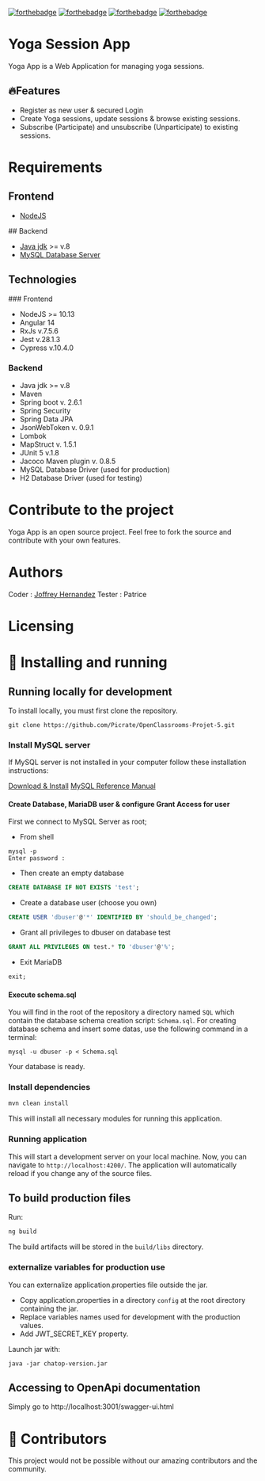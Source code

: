 [![forthebadge](https://forthebadge.com/images/badges/made-with-typescript.svg)](https://forthebadge.com)
[![forthebadge](https://forthebadge.com/images/badges/made-with-java.png)](https://forthebadge.com)
[![forthebadge](https://forthebadge.com/images/badges/build-with-spring.svg)](https://forthebadge.com)
[![forthebadge](https://forthebadge.com/images/badges/code-it-test-it-break-it.svg)](https://forthebadge.com)

# Yoga Session App
Yoga App is a Web Application for managing yoga sessions.

## 🔥Features

- Register as new user & secured Login
- Create Yoga sessions, update sessions & browse existing sessions.
- Subscribe (Participate) and unsubscribe (Unparticipate) to existing sessions.

# Requirements

## Frontend
- [NodeJS](https://nodejs.org/en)

## Backend
- [Java jdk](https://www.oracle.com/en/java/technologies/downloads/) >= v.8
- [MySQL Database Server](https://www.mysql.com/en/)

## Technologies

### Frontend

- NodeJS >= 10.13
- Angular 14
- RxJs v.7.5.6
- Jest v.28.1.3
- Cypress v.10.4.0

### Backend

- Java jdk >= v.8
- Maven
- Spring boot v. 2.6.1
- Spring Security
- Spring Data JPA
- JsonWebToken v. 0.9.1
- Lombok
- MapStruct v. 1.5.1
- JUnit 5 v.1.8
- Jacoco Maven plugin v. 0.8.5
- MySQL Database Driver (used for production)
- H2 Database Driver (used for testing)

# Contribute to the project

Yoga App is an open source project. Feel free to fork the source and contribute with your own features.

# Authors

Coder : [Joffrey Hernandez](https://github.com/JoffreyHernandez)
Tester : Patrice

# Licensing

# 🧬 Installing and running

## Running locally for development

To install locally, you must first clone the repository.
```shell
git clone https://github.com/Picrate/OpenClassrooms-Projet-5.git
```

### Install MySQL server

If MySQL server is not installed in your computer follow these installation instructions:

[Download & Install](https://dev.mysql.com/downloads/installer/)
[MySQL Reference Manual](https://dev.mysql.com/doc/refman/8.0/en/)

#### Create Database, MariaDB user & configure Grant Access for user
First we connect to MySQL Server as root;
- From shell
```shell
mysql -p
Enter password : 
```
- Then create an empty database
```SQL
CREATE DATABASE IF NOT EXISTS 'test';
```
- Create a database user (choose you own)
```SQL
CREATE USER 'dbuser'@'*' IDENTIFIED BY 'should_be_changed';
```
- Grant all privileges to dbuser on database test
```SQL
GRANT ALL PRIVILEGES ON test.* TO 'dbuser'@'%';
```
- Exit MariaDB
```SQL
exit;
```
#### Execute schema.sql
You will find in the root of the repository a directory named `SQL` which contain the database schema creation script: `Schema.sql`.
For creating database schema and insert some datas, use the following command in a terminal:

```shell
mysql -u dbuser -p < Schema.sql
```
Your database is ready.

### Install dependencies

```bash
mvn clean install
```
This will install all necessary modules for running this application.

### Running application

This will start a development server on your local machine. Now, you can navigate to `http://localhost:4200/`.
The application will automatically reload if you change any of the source files.

## To build production files
Run:
```bash
ng build
```
The build artifacts will be stored in the `build/libs` directory.

### externalize variables for production use
You can externalize application.properties file outside the jar.
- Copy application.properties in a directory `config` at the root directory containing the jar.
- Replace variables names used for development with the production values.
- Add JWT_SECRET_KEY property.

Launch jar with:
```shell
java -jar chatop-version.jar
```
## Accessing to OpenApi documentation
Simply go to http://localhost:3001/swagger-ui.html

# 🤝 Contributors

This project would not be possible without our amazing contributors and the community.
